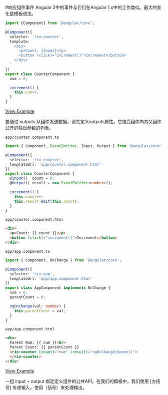 #响应组件事件
Angular 2中的事件与它们在Angular 1.x中的工作类似。最大的变化是模板语法。
```typescript
import {Component} from '@angular/core';

@Component({
  selector: 'rio-counter',
  template: `
    <div>
      <p>Count: {{num}}</p>
      <button (click)="increment()">Increment</button>
    </div>
  `
})
export class CounterComponent {
  num = 0;

  increment() {
    this.num++;
  }
}
```
[View Example](http://plnkr.co/edit/l4FweMxodN8I26OeqhGH?p=preview)

要通过 outputs 从组件发送数据，请先定义outputs属性。它接受组件向其父组件公开的输出参数的列表。

`app/counter.component.ts`

```typescript
import { Component, EventEmitter, Input, Output } from '@angular/core';

@Component({
  selector: 'rio-counter',
  templateUrl: 'app/counter.component.html'
})
export class CounterComponent {
  @Input()  count = 0;
  @Output() result = new EventEmitter<number>();

  increment() {
    this.count++;
    this.result.emit(this.count);
  }
}
```

`app/counter.component.html`

```html
<div>
  <p>Count: {{ count }}</p>
  <button (click)="increment()">Increment</button>
</div>
```

`app/app.component.ts`

```typescript
import { Component, OnChange } from '@angular/core';

@Component({
  selector: 'rio-app',
  templateUrl: 'app/app.component.html'
})
export class AppComponent implements OnChange {
  num = 0;
  parentCount = 0;

  ngOnChange(val: number) {
    this.parentCount = val;
  }
}
```

`app/app.component.html`

```html
<div>
  Parent Num: {{ num }}<br>
  Parent Count: {{ parentCount }}
  <rio-counter [count]="num" (result)="ngOnChange($event)">
  </rio-counter>
</div>
```

[View Example](http://plnkr.co/edit/5RYLZ0?p=preview)

一组 input + output 绑定定义组件的公共API。在我们的模板中，我们使用 [方括号] 传递输入，使用（括号）来处理输出。